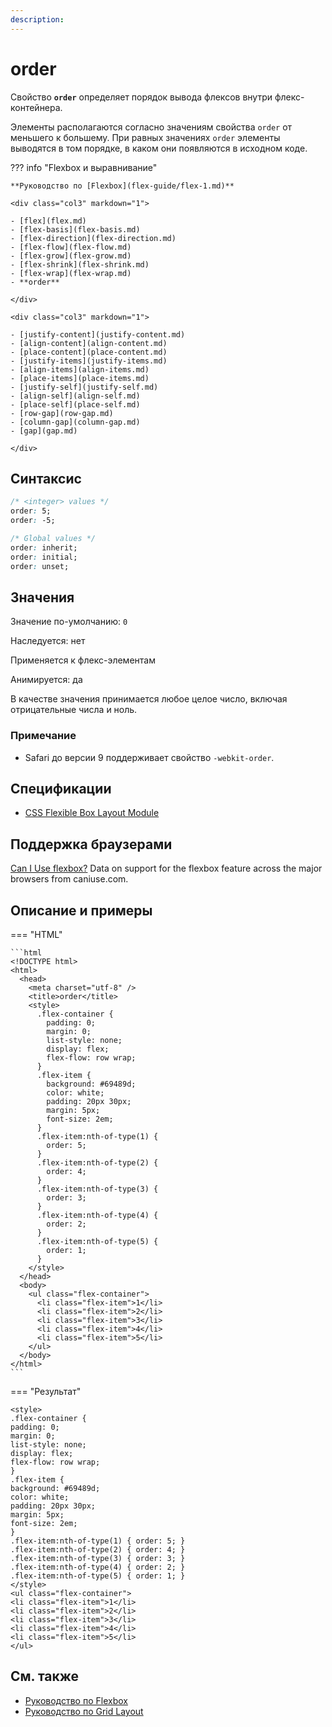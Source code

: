 ```yaml
---
description:
---
```


# order

Свойство **`order`** определяет порядок вывода флексов внутри флекс-контейнера.

Элементы располагаются согласно значениям свойства `order` от меньшего к большему. При равных значениях `order` элементы выводятся в том порядке, в каком они появляются в исходном коде.

??? info "Flexbox и выравнивание"

    **Руководство по [Flexbox](flex-guide/flex-1.md)**

    <div class="col3" markdown="1">

    - [flex](flex.md)
    - [flex-basis](flex-basis.md)
    - [flex-direction](flex-direction.md)
    - [flex-flow](flex-flow.md)
    - [flex-grow](flex-grow.md)
    - [flex-shrink](flex-shrink.md)
    - [flex-wrap](flex-wrap.md)
    - **order**

    </div>

    <div class="col3" markdown="1">

    - [justify-content](justify-content.md)
    - [align-content](align-content.md)
    - [place-content](place-content.md)
    - [justify-items](justify-items.md)
    - [align-items](align-items.md)
    - [place-items](place-items.md)
    - [justify-self](justify-self.md)
    - [align-self](align-self.md)
    - [place-self](place-self.md)
    - [row-gap](row-gap.md)
    - [column-gap](column-gap.md)
    - [gap](gap.md)

    </div>

## Синтаксис

```css
/* <integer> values */
order: 5;
order: -5;

/* Global values */
order: inherit;
order: initial;
order: unset;
```

## Значения

Значение по-умолчанию: `0`

Наследуется: нет

Применяется к флекс-элементам

Анимируется: да

В качестве значения принимается любое целое число, включая отрицательные числа и ноль.

### Примечание

- Safari до версии 9 поддерживает свойство `-webkit-order`.

## Спецификации

- [CSS Flexible Box Layout Module](https://www.w3.org/TR/css-flexbox/#propdef-order)

## Поддержка браузерами

<p class="ciu_embed" data-feature="flexbox" data-periods="future_1,current,past_1,past_2">
  <a href="http://caniuse.com/#feat=flexbox">Can I Use flexbox?</a> Data on support for the flexbox feature across the major browsers from caniuse.com.
</p>

## Описание и примеры

=== "HTML"

    ```html
    <!DOCTYPE html>
    <html>
      <head>
        <meta charset="utf-8" />
        <title>order</title>
        <style>
          .flex-container {
            padding: 0;
            margin: 0;
            list-style: none;
            display: flex;
            flex-flow: row wrap;
          }
          .flex-item {
            background: #69489d;
            color: white;
            padding: 20px 30px;
            margin: 5px;
            font-size: 2em;
          }
          .flex-item:nth-of-type(1) {
            order: 5;
          }
          .flex-item:nth-of-type(2) {
            order: 4;
          }
          .flex-item:nth-of-type(3) {
            order: 3;
          }
          .flex-item:nth-of-type(4) {
            order: 2;
          }
          .flex-item:nth-of-type(5) {
            order: 1;
          }
        </style>
      </head>
      <body>
        <ul class="flex-container">
          <li class="flex-item">1</li>
          <li class="flex-item">2</li>
          <li class="flex-item">3</li>
          <li class="flex-item">4</li>
          <li class="flex-item">5</li>
        </ul>
      </body>
    </html>
    ```

=== "Результат"

    <style>
    .flex-container {
    padding: 0;
    margin: 0;
    list-style: none;
    display: flex;
    flex-flow: row wrap;
    }
    .flex-item {
    background: #69489d;
    color: white;
    padding: 20px 30px;
    margin: 5px;
    font-size: 2em;
    }
    .flex-item:nth-of-type(1) { order: 5; }
    .flex-item:nth-of-type(2) { order: 4; }
    .flex-item:nth-of-type(3) { order: 3; }
    .flex-item:nth-of-type(4) { order: 2; }
    .flex-item:nth-of-type(5) { order: 1; }
    </style>
    <ul class="flex-container">
    <li class="flex-item">1</li>
    <li class="flex-item">2</li>
    <li class="flex-item">3</li>
    <li class="flex-item">4</li>
    <li class="flex-item">5</li>
    </ul>

## См. также

- [Руководство по Flexbox](flex-guide/flex-1.md)
- [Руководство по Grid Layout](grid-guide/grid-1.md)
